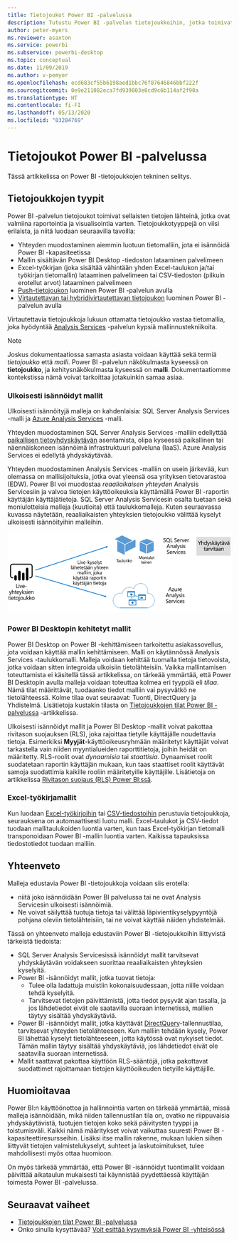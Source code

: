```yaml
---
title: Tietojoukot Power BI -palvelussa
description: Tutustu Power BI -palvelun tietojoukkoihin, jotka toimivat raportointia ja visualisointia varten valmiiden tietojen lähteinä.
author: peter-myers
ms.reviewer: asaxton
ms.service: powerbi
ms.subservice: powerbi-desktop
ms.topic: conceptual
ms.date: 11/09/2019
ms.author: v-pemyer
ms.openlocfilehash: ecd683cf55b6198aed1bbc76f87646846bbf222f
ms.sourcegitcommit: 0e9e211082eca7fd939803e0cd9c6b114af2f90a
ms.translationtype: HT
ms.contentlocale: fi-FI
ms.lasthandoff: 05/13/2020
ms.locfileid: "83284769"
---
```

# <a name="datasets-in-the-power-bi-service"></a>Tietojoukot Power BI -palvelussa

Tässä artikkelissa on Power BI -tietojoukkojen tekninen selitys.

## <a name="dataset-types"></a>Tietojoukkojen tyypit

Power BI -palvelun tietojoukot toimivat sellaisten tietojen lähteinä, jotka ovat valmiina raportointia ja visualisointia varten. Tietojoukkotyyppejä on viisi erilaista, ja niitä luodaan seuraavilla tavoilla:

- Yhteyden muodostaminen aiemmin luotuun tietomalliin, jota ei isännöidä Power BI -kapasiteetissa
- Mallin sisältävän Power BI Desktop -tiedoston lataaminen palvelimeen
- Excel-työkirjan (joka sisältää vähintään yhden Excel-taulukon ja/tai työkirjan tietomallin) lataaminen palvelimeen tai CSV-tiedoston (pilkuin erotellut arvot) lataaminen palvelimeen
- [Push-tietojoukon](../developer/automation/walkthrough-push-data.md) luominen Power BI -palvelun avulla
- [Virtautettavan tai hybridivirtautettavan tietojoukon](service-real-time-streaming.md) luominen Power BI -palvelun avulla

Virtautettavia tietojoukkoja lukuun ottamatta tietojoukko vastaa tietomallia, joka hyödyntää [Analysis Services](/analysis-services/analysis-services-overview) -palvelun kypsiä mallinnustekniikoita.

> [!NOTE]
> Joskus dokumentaatiossa samasta asiasta voidaan käyttää sekä termiä _tietojoukko_ että _malli_. Power BI -palvelun näkökulmasta kyseessä on **tietojoukko**, ja kehitysnäkökulmasta kyseessä on **malli**. Dokumentaatiomme kontekstissa nämä voivat tarkoittaa jotakuinkin samaa asiaa.

### <a name="external-hosted-models"></a>Ulkoisesti isännöidyt mallit

Ulkoisesti isännöityjä malleja on kahdenlaisia: SQL Server Analysis Services -malli ja [Azure Analysis Services](/azure/analysis-services/analysis-services-overview) -malli.

Yhteyden muodostaminen SQL Server Analysis Services -malliin edellyttää [paikallisen tietoyhdyskäytävän](service-gateway-onprem.md) asentamista, olipa kyseessä paikallinen tai näennäiskoneen isännöimä infrastruktuuri palveluna (IaaS). Azure Analysis Services ei edellytä yhdyskäytävää.

Yhteyden muodostaminen Analysis Services -malliin on usein järkevää, kun olemassa on mallisijoituksia, jotka ovat yleensä osa yrityksen tietovarastoa (EDW). Power BI voi muodostaa _reaaliaikaisen yhteyden_ Analysis Servicesiin ja valvoa tietojen käyttöoikeuksia käyttämällä Power BI -raportin käyttäjän käyttäjätietoja. SQL Server Analysis Servicesin osalta tuetaan sekä moniulotteisia malleja (kuutioita) että taulukkomalleja. Kuten seuraavassa kuvassa näytetään, reaaliaikaisten yhteyksien tietojoukko välittää kyselyt ulkoisesti isännöityihin malleihin.

![Reaaliaikaisen yhteyden tietojoukko välittää kyselyt ulkoisesti isännöityyn malliin](media/service-datasets-understand/live-connection-dataset.png)

### <a name="power-bi-desktop-developed-models"></a>Power BI Desktopin kehitetyt mallit

Power BI Desktop on Power BI -kehittämiseen tarkoitettu asiakassovellus, jota voidaan käyttää mallin kehittämiseen. Malli on käytännössä Analysis Services -taulukkomalli. Malleja voidaan kehittää tuomalla tietoja tietovoista, jotka voidaan sitten integroida ulkoisiin tietolähteisiin. Vaikka mallintamisen toteuttamista ei käsitellä tässä artikkelissa, on tärkeää ymmärtää, että Power BI Desktopin avulla malleja voidaan toteuttaa kolmea eri tyyppiä eli _tilaa_. Nämä tilat määrittävät, tuodaanko tiedot malliin vai pysyvätkö ne tietolähteessä. Kolme tilaa ovat seuraavat: Tuonti, DirectQuery ja Yhdistelmä. Lisätietoja kustakin tilasta on [Tietojoukkojen tilat Power BI -palvelussa](service-dataset-modes-understand.md) -artikkelissa.

Ulkoisesti isännöidyt mallit ja Power BI Desktop -mallit voivat pakottaa rivitason suojauksen (RLS), joka rajoittaa tietylle käyttäjälle noudettavia tietoja. Esimerkiksi **Myyjät**-käyttöoikeusryhmään määritetyt käyttäjät voivat tarkastella vain niiden myyntialueiden raporttitietoja, joihin heidät on määritetty. RLS-roolit ovat _dynaamisia_ tai _staattisia_. Dynaamiset roolit suodatetaan raportin käyttäjän mukaan, kun taas staattiset roolit käyttävät samoja suodattimia kaikille rooliin määritetyille käyttäjille. Lisätietoja on artikkelissa [Rivitason suojaus (RLS) Power BI:ssä](../admin/service-admin-rls.md).

### <a name="excel-workbook-models"></a>Excel-työkirjamallit

Kun luodaan [Excel-työkirjoihin](service-excel-workbook-files.md) tai [CSV-tiedostoihin](service-comma-separated-value-files.md) perustuvia tietojoukkoja, seurauksena on automaattisesti luotu malli. Excel-taulukot ja CSV-tiedot tuodaan mallitaulukoiden luontia varten, kun taas Excel-työkirjan tietomalli transponoidaan Power BI -mallin luontia varten. Kaikissa tapauksissa tiedostotiedot tuodaan malliin.

## <a name="summary"></a>Yhteenveto

Malleja edustavia Power BI -tietojoukkoja voidaan siis erotella:

- niitä joko isännöidään Power BI palvelussa tai ne ovat Analysis Servicesin ulkoisesti isännöimiä.
- Ne voivat säilyttää tuotuja tietoja tai välittää läpivientikyselypyyntöjä pohjana oleviin tietolähteisiin, tai ne voivat käyttää näiden yhdistelmää.

Tässä on yhteenveto malleja edustaviin Power BI -tietojoukkoihin liittyvistä tärkeistä tiedoista:

- SQL Server Analysis Servicesissä isännöidyt mallit tarvitsevat yhdyskäytävän voidakseen suorittaa reaaliaikaisten yhteyksien kyselyitä.
- Power BI -isännöidyt mallit, jotka tuovat tietoja:
  - Tulee olla ladattuja muistiin kokonaisuudessaan, jotta niille voidaan tehdä kyselyitä.
  - Tarvitsevat tietojen päivittämistä, jotta tiedot pysyvät ajan tasalla, ja jos lähdetiedot eivät ole saatavilla suoraan internetissä, mallien täytyy sisältää yhdyskäytäviä.
- Power BI -isännöidyt mallit, jotka käyttävät [DirectQuery](desktop-directquery-about.md)-tallennustilaa, tarvitsevat yhteyden tietolähteeseen. Kun malliin tehdään kysely, Power BI lähettää kyselyt tietolähteeseen, jotta käytössä ovat nykyiset tiedot. Tämän mallin täytyy sisältää yhdyskäytäviä, jos lähdetiedot eivät ole saatavilla suoraan internetissä.
- Mallit saattavat pakottaa käyttöön RLS-sääntöjä, jotka pakottavat suodattimet rajoittamaan tietojen käyttöoikeuden tietyille käyttäjille.

## <a name="considerations"></a>Huomioitavaa

Power BI:n käyttöönottoa ja hallinnointia varten on tärkeää ymmärtää, missä malleja isännöidään, mikä niiden tallennustilan tila on, ovatko ne riippuvaisia yhdyskäytävistä, tuotujen tietojen koko sekä päivitysten tyyppi ja toistumisväli. Kaikki nämä määritykset voivat vaikuttaa suuresti Power BI -kapasiteettiresursseihin. Lisäksi itse mallin rakenne, mukaan lukien siihen liittyvät tietojen valmistelukyselyt, suhteet ja laskutoimitukset, tulee mahdollisesti myös ottaa huomioon.

On myös tärkeää ymmärtää, että Power BI -isännöidyt tuontimallit voidaan päivittää aikataulun mukaisesti tai käynnistää pyydettäessä käyttäjän toimesta Power BI -palvelussa.

## <a name="next-steps"></a>Seuraavat vaiheet

- [Tietojoukkojen tilat Power BI -palvelussa](service-dataset-modes-understand.md)
- Onko sinulla kysyttävää? [Voit esittää kysymyksiä Power BI -yhteisössä](https://community.powerbi.com/)
